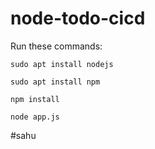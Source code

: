 # node-todo-cicd

Run these commands:


`sudo apt install nodejs`


`sudo apt install npm`


`npm install`

`node app.js`

#sahu
